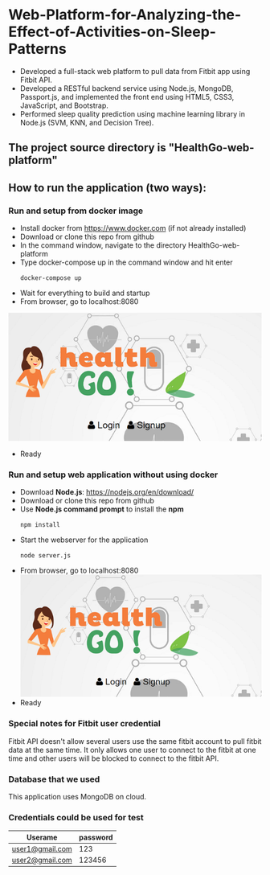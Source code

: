 # Web-Platform-for-Analyzing-the-Effect-of-Activities-on-Sleep-Patterns
  - Developed a full-stack web platform to pull data from Fitbit app using Fitbit API.
  - Developed a RESTful backend service using Node.js, MongoDB, Passport.js, and implemented the front end using HTML5, CSS3, JavaScript, and Bootstrap.
  - Performed sleep quality prediction using machine learning library in Node.js (SVM, KNN, and Decision Tree).

## The project source directory is "HealthGo-web-platform"

## How to run the application (two ways):
### Run and setup from docker image
  - Install docker from https://www.docker.com (if not already installed)
  - Download or clone this repo from github
  - In the command window, navigate to the directory HealthGo-web-platform
  - Type docker-compose up in the command window and hit enter
	~~~
	docker-compose up
	~~~
  - Wait for everything to build and startup
  - From browser, go to localhost:8080

  ![loginPage](./pictures/000.png)
  - Ready


### Run and setup web application without using docker
  - Download **Node.js**:  https://nodejs.org/en/download/
  - Download or clone this repo from github
  - Use **Node.js command prompt** to install the **npm**
    ~~~nodejs  
    npm install
    ~~~
  - Start the webserver for the application
    ~~~
    node server.js
    ~~~
  - From browser, go to localhost:8080
  ![loginPage](./pictures/000.png)
  - Ready

### Special notes for Fitbit user credential
  Fitbit API doesn't allow several users use the same fitbit account to pull fitbit data at the same time. It only allows one user to connect to the fitbit at one time and other users will be blocked to connect to the fitbit API.

### Database that we used
   This application uses MongoDB on cloud.

### Credentials could be used for test

| Userame | password |
| ------ | ------ |
| user1@gmail.com | 123 |
| user2@gmail.com |123456  |